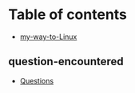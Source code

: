 # Table of contents

* [my-way-to-Linux](README.md)

## question-encountered

* [Questions](question-encountered/to-be-classfued.md)

